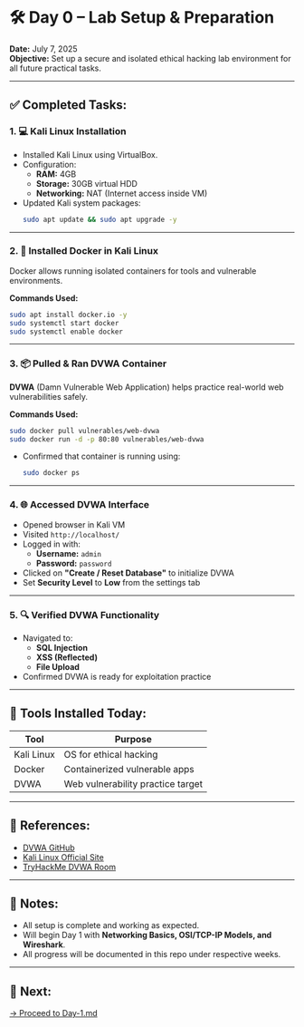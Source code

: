 # 🛠️ Day 0 – Lab Setup & Preparation

**Date:** July 7, 2025  
**Objective:** Set up a secure and isolated ethical hacking lab environment for all future practical tasks.

---

## ✅ Completed Tasks:

### 1. 💻 Kali Linux Installation
- Installed Kali Linux using VirtualBox.
- Configuration:
  - **RAM:** 4GB
  - **Storage:** 30GB virtual HDD
  - **Networking:** NAT (Internet access inside VM)
- Updated Kali system packages:
  ```bash
  sudo apt update && sudo apt upgrade -y
  ```

---

### 2. 🐳 Installed Docker in Kali Linux
Docker allows running isolated containers for tools and vulnerable environments.

**Commands Used:**
```bash
sudo apt install docker.io -y
sudo systemctl start docker
sudo systemctl enable docker
```

---

### 3. 📦 Pulled & Ran DVWA Container
**DVWA** (Damn Vulnerable Web Application) helps practice real-world web vulnerabilities safely.

**Commands Used:**
```bash
sudo docker pull vulnerables/web-dvwa
sudo docker run -d -p 80:80 vulnerables/web-dvwa
```

- Confirmed that container is running using:
  ```bash
  sudo docker ps
  ```

---

### 4. 🌐 Accessed DVWA Interface
- Opened browser in Kali VM
- Visited `http://localhost/`
- Logged in with:
  - **Username:** `admin`
  - **Password:** `password`
- Clicked on **"Create / Reset Database"** to initialize DVWA
- Set **Security Level** to **Low** from the settings tab

---

### 5. 🔍 Verified DVWA Functionality
- Navigated to:
  - **SQL Injection**
  - **XSS (Reflected)**
  - **File Upload**
- Confirmed DVWA is ready for exploitation practice

---

## 🧰 Tools Installed Today:

| Tool         | Purpose                            |
|--------------|-------------------------------------|
| Kali Linux   | OS for ethical hacking              |
| Docker       | Containerized vulnerable apps       |
| DVWA         | Web vulnerability practice target   |

---

## 🔗 References:
- [DVWA GitHub](https://github.com/digininja/DVWA)
- [Kali Linux Official Site](https://www.kali.org/get-kali/)
- [TryHackMe DVWA Room](https://tryhackme.com/room/dvwa)

---

## 📝 Notes:
- All setup is complete and working as expected.
- Will begin Day 1 with **Networking Basics, OSI/TCP-IP Models, and Wireshark**.
- All progress will be documented in this repo under respective weeks.

---

## 🚀 Next:
[→ Proceed to Day-1.md](./Day-1.md)
